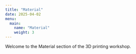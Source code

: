 ```yaml
---
title: "Material"
date: 2025-04-02
menu:
  main:
    name: "Material"
    weight: 3
---
```


Welcome to the Material section of the 3D printing workshop.
